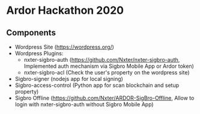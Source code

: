 # Ardor Hackathon 2020

## Components
* Wordpress Site (https://wordpress.org/)
* Wordpress Plugins:
  * nxter-sigbro-auth (https://github.com/Nxter/nxter-sigbro-auth, Implemented auth mechanism via Sigbro Mobile App or Ardor token)
  * nxter-sigbro-acl (Check the user's property on the wordpress site)
* Sigbro-signer (nodejs app for local signing)
* Sigbro-access-control (Python app for scan blockchain and setup property)
* Sigbro Offline (https://github.com/Nxter/ARDOR-SigBro-Offline, Allow to login with nxter-sigbro-auth without Sigbro Mobile App)





